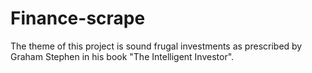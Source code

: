 # Finance-scrape

The theme of this project is sound frugal investments as prescribed by Graham Stephen in his book "The Intelligent Investor".
